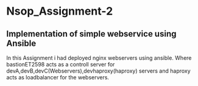 # Nsop_Assignment-2
Implementation of simple webservice using Ansible
------------------------------------------
In this Assignment i had deployed nginx webservers using ansible.
Where bastionET2598 acts as a controll server for devA,devB,devC(Webservers),devhaproxy(haproxy) servers and
haproxy acts as loadbalancer for the webservers.

